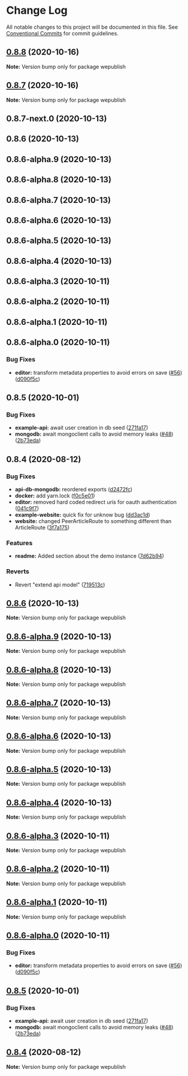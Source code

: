 # Change Log

All notable changes to this project will be documented in this file.
See [Conventional Commits](https://conventionalcommits.org) for commit guidelines.

## [0.8.8](https://github.com/bajour/wepublish/compare/v0.8.7...v0.8.8) (2020-10-16)

**Note:** Version bump only for package wepublish





## [0.8.7](https://github.com/bajour/wepublish/compare/v0.8.6...v0.8.7) (2020-10-16)

**Note:** Version bump only for package wepublish





## 0.8.7-next.0 (2020-10-13)



## 0.8.6 (2020-10-13)



## 0.8.6-alpha.9 (2020-10-13)



## 0.8.6-alpha.8 (2020-10-13)



## 0.8.6-alpha.7 (2020-10-13)



## 0.8.6-alpha.6 (2020-10-13)



## 0.8.6-alpha.5 (2020-10-13)



## 0.8.6-alpha.4 (2020-10-13)



## 0.8.6-alpha.3 (2020-10-11)



## 0.8.6-alpha.2 (2020-10-11)



## 0.8.6-alpha.1 (2020-10-11)



## 0.8.6-alpha.0 (2020-10-11)


### Bug Fixes

* **editor:** transform metadata properties to avoid errors on save ([#56](https://github.com/bajour/wepublish/issues/56)) ([d090f5c](https://github.com/bajour/wepublish/commit/d090f5ccff37a1b2937425eddae6d3acd202fb89))



## 0.8.5 (2020-10-01)


### Bug Fixes

* **example-api:** await user creation in db seed ([271fa17](https://github.com/bajour/wepublish/commit/271fa179b6bd9634ff653bafdb173d545dd57661))
* **mongodb:** await mongoclient calls to avoid memory leaks ([#48](https://github.com/bajour/wepublish/issues/48)) ([2b73eda](https://github.com/bajour/wepublish/commit/2b73eda7d93313d1a6d338558fd0ce1918127b22))



## 0.8.4 (2020-08-12)


### Bug Fixes

* **api-db-mongodb:** reordered exports ([d2472fc](https://github.com/bajour/wepublish/commit/d2472fce794cf39079b5b487ee427a124965aecc))
* **docker:** add yarn.lock ([f0c5e01](https://github.com/bajour/wepublish/commit/f0c5e011f9bd14aa9360c6f9f49b3049be7eded5))
* **editor:** removed hard coded redirect uris for oauth authentication ([041c9f7](https://github.com/bajour/wepublish/commit/041c9f733dfad25c3629de16c7e5ddab74870a0e))
* **example-website:** quick fix for unknow bug ([dd3ac1d](https://github.com/bajour/wepublish/commit/dd3ac1d8cf44fa94af6084a1e6775ee9c7e29883))
* **website:** changed PeerArticleRoute to something different than ArticleRoute ([3f7a175](https://github.com/bajour/wepublish/commit/3f7a175c6238e2fa752959a6cab3b0c61b42f172))


### Features

* **readme:** Added section about the demo instance ([7d62b94](https://github.com/bajour/wepublish/commit/7d62b94e099608e8c9960b66162ca1f5af2b4d1b))


### Reverts

* Revert "extend api model" ([719513c](https://github.com/bajour/wepublish/commit/719513c513b728e65363003b816381e2630153f9))





## [0.8.6](https://github.com/bajour/wepublish/compare/v0.8.6-alpha.9...v0.8.6) (2020-10-13)

**Note:** Version bump only for package wepublish





## [0.8.6-alpha.9](https://github.com/bajour/wepublish/compare/v0.8.6-alpha.8...v0.8.6-alpha.9) (2020-10-13)

**Note:** Version bump only for package wepublish





## [0.8.6-alpha.8](https://github.com/bajour/wepublish/compare/v0.8.6-alpha.7...v0.8.6-alpha.8) (2020-10-13)

**Note:** Version bump only for package wepublish





## [0.8.6-alpha.7](https://github.com/bajour/wepublish/compare/v0.8.6-alpha.6...v0.8.6-alpha.7) (2020-10-13)

**Note:** Version bump only for package wepublish





## [0.8.6-alpha.6](https://github.com/bajour/wepublish/compare/v0.8.6-alpha.5...v0.8.6-alpha.6) (2020-10-13)

**Note:** Version bump only for package wepublish





## [0.8.6-alpha.5](https://github.com/bajour/wepublish/compare/v0.8.6-alpha.4...v0.8.6-alpha.5) (2020-10-13)

**Note:** Version bump only for package wepublish





## [0.8.6-alpha.4](https://github.com/bajour/wepublish/compare/v0.8.6-alpha.3...v0.8.6-alpha.4) (2020-10-13)

**Note:** Version bump only for package wepublish





## [0.8.6-alpha.3](https://github.com/bajour/wepublish/compare/v0.8.6-alpha.2...v0.8.6-alpha.3) (2020-10-11)

**Note:** Version bump only for package wepublish





## [0.8.6-alpha.2](https://github.com/bajour/wepublish/compare/v0.8.6-alpha.1...v0.8.6-alpha.2) (2020-10-11)

**Note:** Version bump only for package wepublish





## [0.8.6-alpha.1](https://github.com/bajour/wepublish/compare/v0.8.6-alpha.0...v0.8.6-alpha.1) (2020-10-11)

**Note:** Version bump only for package wepublish





## [0.8.6-alpha.0](https://github.com/bajour/wepublish/compare/v0.8.5...v0.8.6-alpha.0) (2020-10-11)


### Bug Fixes

* **editor:** transform metadata properties to avoid errors on save ([#56](https://github.com/bajour/wepublish/issues/56)) ([d090f5c](https://github.com/bajour/wepublish/commit/d090f5ccff37a1b2937425eddae6d3acd202fb89))





## [0.8.5](https://github.com/wepublish/wepublish/compare/v0.8.4...v0.8.5) (2020-10-01)


### Bug Fixes

* **example-api:** await user creation in db seed ([271fa17](https://github.com/wepublish/wepublish/commit/271fa179b6bd9634ff653bafdb173d545dd57661))
* **mongodb:** await mongoclient calls to avoid memory leaks ([#48](https://github.com/wepublish/wepublish/issues/48)) ([2b73eda](https://github.com/wepublish/wepublish/commit/2b73eda7d93313d1a6d338558fd0ce1918127b22))





## [0.8.4](https://github.com/wepublish/wepublish/compare/v0.8.0...v0.8.4) (2020-08-12)

**Note:** Version bump only for package wepublish

